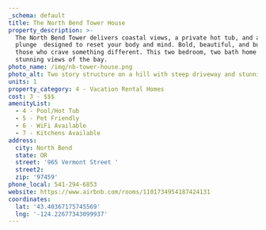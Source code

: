 ```yaml
---
_schema: default
title: The North Bend Tower House
property_description: >-
  The North Bend Tower delivers coastal views, a private hot tub, and a cold
  plunge  designed to reset your body and mind. Bold, beautiful, and built for
  those who crave something different. This two bedroom, two bath home has
  stunning views of the bay.
photo_name: /img/nb-tower-house.png
photo_alt: Two story structure on a hill with steep driveway and stunning views.
units: 1
property_category: 4 - Vacation Rental Homes
cost: 3 - $$$
amenityList:
  - 4 - Pool/Hot Tub
  - 5 - Pet Friendly
  - 6 - WiFi Available
  - 7 - Kitchens Available
address:
  city: North Bend
  state: OR
  street: '965 Vermont Street '
  street2:
  zip: '97459'
phone_local: 541-294-6853
website: https://www.airbnb.com/rooms/1101734954187424131
coordinates:
  lat: '43.40367175745569'
  lng: '-124.22677343099937'
---
```

